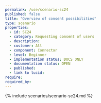 ```yaml
---
permalink: /use/scenario-sc24
published: false
title: "Overview of consent possibilities"
type: scenario
properties:
  - id: SC24
  - category: Requesting consent of users
  - description:
  - customer: All
  - component: Connector
  - level: Beginner
  - implementation status: DOCS ONLY
  - documentation status: OPEN
  - published:
  - link to lucid:
require:
required_by:
---
```


{% include scenarios/scenario-sc24.md %}
